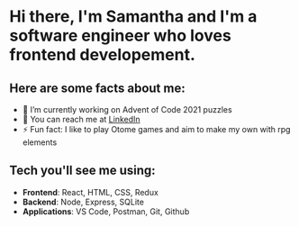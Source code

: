 # Hi there, I'm Samantha and I'm a software engineer who loves frontend developement.

## Here are some facts about me:

- 🌱 I’m currently working on Advent of Code 2021 puzzles
- 📧 You can reach me at [LinkedIn](https://www.linkedin.com/in/samantha-lee-goodman/)
- ⚡ Fun fact: I like to play Otome games and aim to make my own with rpg elements

## Tech you'll see me using:

- **Frontend**: React, HTML, CSS, Redux
- **Backend**: Node, Express, SQLite
- **Applications**: VS Code, Postman, Git, Github
